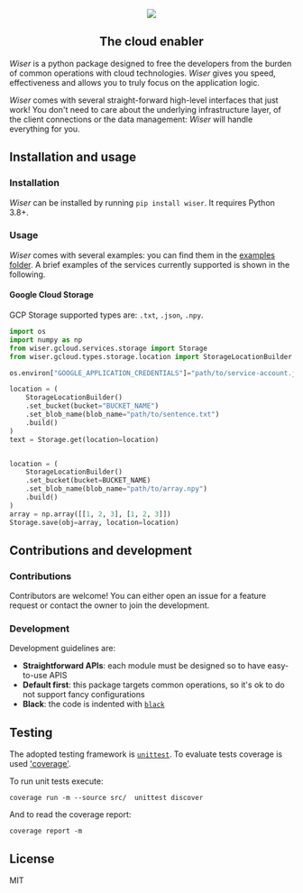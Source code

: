 <p align="center">
    <img src="https://raw.githubusercontent.com/nicolamassarenti/wiser/dev/resources/logo.png" />
</p>
<h2 align="center">The cloud enabler</h2>

_Wiser_ is a python package designed to free the developers from the burden of common operations with cloud technologies.
_Wiser_ gives you speed, effectiveness and allows you to truly focus on the application logic.

_Wiser_ comes with several straight-forward high-level interfaces that just work! You don't need to care about the 
underlying infrastructure layer, of the client connections or the data management: _Wiser_ will handle everything for you.

## Installation and usage

### Installation

_Wiser_ can be installed by running `pip install wiser`. It requires Python 3.8+.

### Usage
_Wiser_ comes with several examples: you can find them in the [examples folder](https://github.com/nicolamassarenti/wiser/tree/main/package/examples/). A brief examples of the services currently supported is shown in the following.

#### Google Cloud Storage
GCP Storage supported types are: `.txt`, `.json`, `.npy`.
```python
import os
import numpy as np
from wiser.gcloud.services.storage import Storage
from wiser.gcloud.types.storage.location import StorageLocationBuilder

os.environ["GOOGLE_APPLICATION_CREDENTIALS"]="path/to/service-account.json"

location = (
    StorageLocationBuilder()
    .set_bucket(bucket="BUCKET_NAME")
    .set_blob_name(blob_name="path/to/sentence.txt")
    .build()
)
text = Storage.get(location=location)


location = (
    StorageLocationBuilder()
    .set_bucket(bucket=BUCKET_NAME)
    .set_blob_name(blob_name="path/to/array.npy")
    .build()
)
array = np.array([[1, 2, 3], [1, 2, 3]])
Storage.save(obj=array, location=location)

```

## Contributions and development

### Contributions
Contributors are welcome! You can either open an issue for a feature request or contact the owner to join the development.

### Development
Development guidelines are:

* **Straightforward APIs**: each module must be designed so to have easy-to-use APIS
* **Default first**: this package targets common operations, so it's ok to do not support fancy configurations
* **Black**: the code is indented with [`black`](https://github.com/psf/black)

    
## Testing
The adopted testing framework is [`unittest`](https://docs.python.org/3/library/unittest.html). To evaluate tests coverage is 
used ['coverage'](https://coverage.readthedocs.io/en/6.1.2/). 

To run unit tests execute:
```shell
coverage run -m --source src/  unittest discover
```
And to read the coverage report:
```shell
coverage report -m
```
## License

MIT